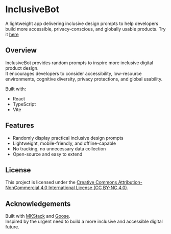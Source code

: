 # InclusiveBot

A lightweight app delivering inclusive design prompts to help developers build more accessible, privacy-conscious, and globally usable products.
Try it [here](https://normal-dolls.surge.sh/)

## Overview

InclusiveBot provides random prompts to inspire more inclusive digital product design.  
It encourages developers to consider accessibility, low-resource environments, cognitive diversity, privacy protections, and global usability.

Built with:
- React
- TypeScript
- Vite

## Features

- Randomly display practical inclusive design prompts
- Lightweight, mobile-friendly, and offline-capable
- No tracking, no unnecessary data collection
- Open-source and easy to extend

## License

This project is licensed under the [Creative Commons Attribution-NonCommercial 4.0 International License (CC BY-NC 4.0)](https://creativecommons.org/licenses/by-nc/4.0/).

## Acknowledgements

Built with [MKStack](https://mkstack.xyz) and [Goose](https://github.com/block/goose).  
Inspired by the urgent need to build a more inclusive and accessible digital future.
